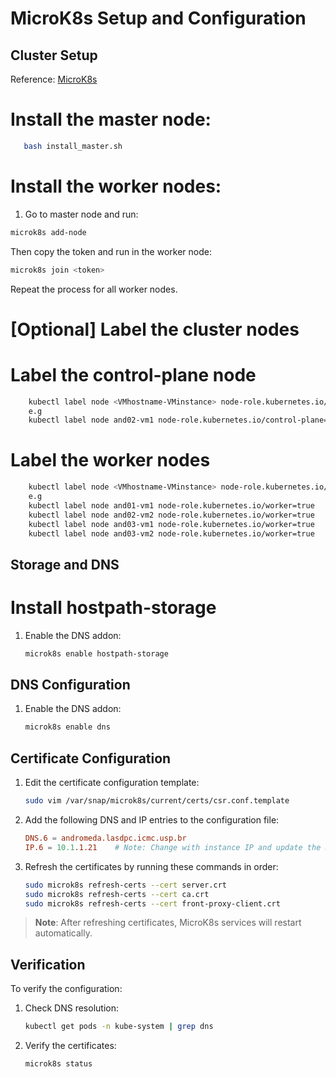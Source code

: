 # MicroK8s Setup and Configuration

## Cluster Setup

Reference: [MicroK8s](https://microk8s.io/docs/getting-started)

# Install the master node:
```bash
   bash install_master.sh
```
# Install the worker nodes:
1. Go to master node and run:
```bash
microk8s add-node
```
Then copy the token and run in the worker node:
```bash
microk8s join <token>
```
Repeat the process for all worker nodes.

# [Optional] Label the cluster nodes
# Label the control-plane node
```bash
    kubectl label node <VMhostname-VMinstance> node-role.kubernetes.io/control-plane=true
    e.g
    kubectl label node and02-vm1 node-role.kubernetes.io/control-plane=true

```
# Label the worker nodes
```bash
    kubectl label node <VMhostname-VMinstance> node-role.kubernetes.io/worker=true
    e.g
    kubectl label node and01-vm1 node-role.kubernetes.io/worker=true
    kubectl label node and02-vm2 node-role.kubernetes.io/worker=true
    kubectl label node and03-vm1 node-role.kubernetes.io/worker=true
    kubectl label node and03-vm2 node-role.kubernetes.io/worker=true

```
## Storage and DNS

# Install hostpath-storage
1. Enable the DNS addon:
   ```bash
   microk8s enable hostpath-storage
   ```

## DNS Configuration

1. Enable the DNS addon:
   ```bash
   microk8s enable dns
   ```

## Certificate Configuration

1. Edit the certificate configuration template:
   ```bash
   sudo vim /var/snap/microk8s/current/certs/csr.conf.template
   ```

2. Add the following DNS and IP entries to the configuration file:
   ```conf
   DNS.6 = andromeda.lasdpc.icmc.usp.br
   IP.6 = 10.1.1.21    # Note: Change with instance IP and update the DNS entry in the DNS server
   ```

3. Refresh the certificates by running these commands in order:
   ```bash
   sudo microk8s refresh-certs --cert server.crt
   sudo microk8s refresh-certs --cert ca.crt
   sudo microk8s refresh-certs --cert front-proxy-client.crt
   ```
> **Note**: After refreshing certificates, MicroK8s services will restart automatically.

## Verification

To verify the configuration:
1. Check DNS resolution:
   ```bash
   kubectl get pods -n kube-system | grep dns
   ```

2. Verify the certificates:
   ```bash
   microk8s status
   ```

